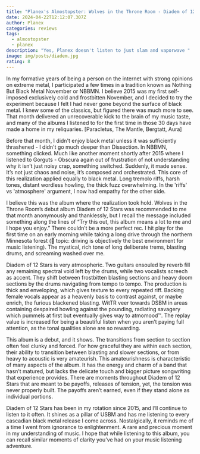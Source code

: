```yaml
---
title: "Planex's Almostopster: Wolves in the Throne Room - Diadem of 12 Stars"
date: 2024-04-22T12:12:07.307Z
author: Planex
categories: reviews
tags:
  - almostopster
  - planex
description: "Yes, Planex doesn't listen to just slam and vaporwave "
image: img/posts/diadem.jpg
rating: 8
---
```

<!--StartFragment-->

In my formative years of being a person on the internet with strong opinions on extreme metal, I participated a few times in a tradition known as Nothing But Black Metal November or NBBMN. I believe 2015 was my first self-imposed exclusively cold and frostbitten November, and I decided to try the experiment because I felt I had never gone beyond the surface of black metal. I knew some of the classics, but figured there was much more to see. That month delivered an unrecoverable kick to the brain of my music taste, and many of the albums I listened to for the first time in those 30 days have made a home in my reliquaries. \[Paracletus, The Mantle, Bergtatt, Aura]

Before that month, I didn't enjoy black metal unless it was sufficiently thrashened - I didn't go much deeper than Dissection. In NBBMN, something clicked. Much like another moment shortly after 2015 where I listened to Gorguts - Obscura again out of frustration of not understanding why it isn’t just noisy crap, something switched. Suddenly, it made sense. It’s not just chaos and noise, it’s composed and orchestrated. This core of this realization applied equally to black metal. Long tremolo riffs, harsh tones, distant wordless howling, the thick fuzz overwhelming. In the 'riffs' vs 'atmosphere' argument, I now had empathy for the other side. 

I believe this was the album where the realization took hold. Wolves in the Throne Room’s debut album Diadem of 12 Stars was recommended to me that month anonymously and thanklessly, but I recall the message included something along the lines of “Try this out, this album means a lot to me and I hope you enjoy.” There couldn’t be a more perfect rec. I hit play for the first time on an early morning while taking a long drive through the northern Minnesota forest (🤔 topic: driving is objectively the best environment for music listening). The mystical, rich tone of long deliberate trems, blasting drums, and screaming washed over me. 

Diadem of 12 Stars is very atmospheric. Two guitars ensouled by reverb fill any remaining spectral void left by the drums, while two vocalists screech as accent. They shift between frostbitten blasting sections and heavy doom sections by the drums navigating from tempo to tempo. The production is thick and enveloping, which gives texture to every repeated riff. Backing female vocals appear as a heavenly basis to contrast against, or maybe enrich, the furious blackened blasting. WitTR veer towards DSBM in areas containing despaired howling against the pounding, radiating savagery which pummels at first but eventually gives way to atmomood™. The replay value is increased for being a beautiful listen when you aren’t paying full attention, as the tonal qualities alone are so rewarding. 

This album is a debut, and it shows. The transitions from section to section often feel clunky and forced. For how graceful they are within each section, their ability to transition between blasting and slower sections, or from heavy to acoustic is very amateurish. This amateurishness is characteristic of many aspects of the album. It has the energy and charm of a band that hasn’t matured, but lacks the delicate touch and bigger picture songwriting that experience provides. There are moments throughout Diadem of 12 Stars that are meant to be payoffs, releases of tension, yet, the tension was never properly built. The payoffs aren’t earned, even if they stand alone as individual portions. 

Diadem of 12 Stars has been in my rotation since 2015, and I’ll continue to listen to it often. It shines as a pillar of USBM and has me listening to every cascadian black metal release I come across. Nostalgically, it reminds me of a time I went from ignorance to enlightenment. A rare and precious moment in my understanding of music. I hope that while listening to this album, you can recall similar moments of clarity you’ve had on your music listening adventure. 

<!--EndFragment-->